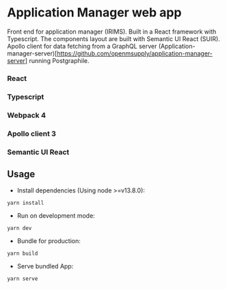 # Application Manager web app

Front end for application manager (IRIMS). Built in a React framework with Typescript. 
The components layout are built with Semantic UI React (SUIR). Apollo client for data fetching from a GraphQL server (Application-manager-server)[https://github.com/openmsupply/application-manager-server] running Postgraphile.

### React
### Typescript
### Webpack 4
### Apollo client 3
### Semantic UI React

## Usage

* Install dependencies (Using node >=v13.8.0):

`yarn install`

* Run on development mode:

`yarn dev`

* Bundle for production:

`yarn build`

* Serve bundled App:

`yarn serve`